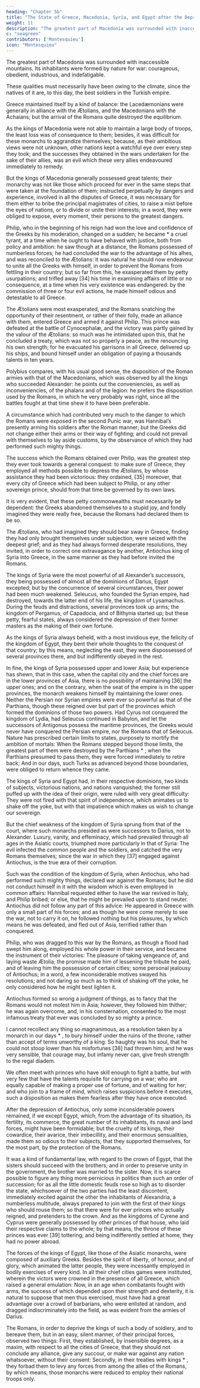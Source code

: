 ```yaml
---
heading: "Chapter 5b"
title: "The State of Greece, Macedonia, Syria, and Egypt after the Depression of Carthage"
weight: 11
description: "The greatest part of Macedonia was surrounded with inaccessible mountains. Its inhabitants were formed by nature for war: courageous, obedient, industrious, and indefatigable."
c: "seagreen"
contributors: ['Montesquieu']
icon: "Montesquieu"
---
```



The greatest part of Macedonia was surrounded with inaccessible mountains. Its inhabitants were formed by nature for war: courageous, obedient, industrious, and indefatigable.

These qualities must necessarily have been owing to the climate, since the natives of it are, to this day, the best soldiers in the Turkish empire.

Greece maintained itself by a kind of balance:  the Lacedæmonians were generally in alliance with the Ætolians, and the Macedonians with the Achaians; but the arrival of the Romans quite destroyed the equilibrium.

As the kings of Macedonia were not able to maintain a large body of troops, the least loss was of consequence to them; besides, it was difficult for these monarchs to aggrandize themselves; because, as their ambitious views were not unknown, other nations kept a watchful eye over every step they took; and the successes they obtained in the wars undertaken for the sake of their allies, was an evil which these very allies endeavoured immediately to remedy.

But the kings of Macedonia generally possessed great talents; their monarchy was not like those which proceed for ever in the same steps that were taken at the foundation of them; instructed perpetually by dangers and experience, involved in all the disputes of Greece, it was necessary for them either to bribe the principal magistrates of cities, to raise a mist before the eyes of nations, or to divide or unite their interests; in a word, they were obliged to expose, every moment, their persons to the greatest dangers.

Philip, who in the beginning of his reign had won the love and confidence of the Greeks by his moderation, changed on a sudden; he became * a cruel tyrant, at a time when he ought to have behaved with justice, both from policy and ambition:  he saw though at a distance, the Romans possessed of numberless forces; he had concluded the war to the advantage of his alhes, and was reconciled to the Ætolians:  it was natural he should now endeavour to unite all the Greeks with himself, in order to prevent the Romans from fettling in their country; but so far from this, he exasperated them by petty usurpations; and trifled away [34] his time in examining affairs of little or no consequence, at a time when his very existence was endangered:  by the commission of three or four evil actions, he made himself odious and detestable to all Greece.

The Ætolians were most exasperated, and the Romans snatching the opportunity of their resentment, or rather of their folly, made an alliance with them, entered Greece and armed it against Philip. This prince was defeated at the battle of Cynocephalæ, and the victory was partly gained by the valour of the Ætolians:  so much was he intimidated upon this, that he concluded a treaty, which was not so properly a peace, as the renouncing his own strength; for he evacuated his garrisons in all Greece, delivered up his ships, and bound himself under an obligation of paying a thousands talents in ten years.

Polybius compares, with his usual good sense, the disposition of the Roman armies with that of the Macedonians, which was observed by all the kings who succeeded Alexander:  he points out the conveniencies, as well as inconveniencies, of the phalanx and of the legion:  he prefers the disposition used by the Romans, in which he very probably was right, since all the battles fought at that time shew it to have been preferable.

A circumstance which had contributed very much to the danger to which the Romans were exposed in the second Punic war, was Hannibal’s presently arming his soldiers after the Roman manner; but the Greeks did not change either their arms or their way of fighting; and could not prevail with themselves to lay aside customs, by the observance of which they had performed such mighty things.

The success which the Romans obtained over Philip, was the greatest step they ever took towards a general conquest:  to make sure of Greece, they employed all methods possible to depress the Ætolians, by whose assistance they had been victorious:  they ordained, [35] moreover, that every city of Greece which had been subject to Philip, or any other sovereign prince, should from that time be governed by its own laws.

It is very evident, that these petty commonwealths must necessarily be dependent:  the Greeks abandoned themselves to a stupid joy, and fondly imagined they were really free, because the Romans had declared them to be so.

The Ætolians, who had imagined they should bear sway in Greece, finding they had only brought themselves under subjection, were seized with the deepest grief; and as they had always formed desperate resolutions, they invited, in order to correct one extravagance by another, Antiochus king of Syria into Greece, in the same manner as they had before invited the Romans.

The kings of Syria were the most powerful of all Alexander’s successors, they being possessed of almost all the dominions of Darius, Egypt excepted; but by the concurrence of several circumstances, their power had been much weakened. Seleucus, who founded the Syrian empire, had destroyed, towards the latter end of his life, the kingdom of Lysamachus. During the feuds and distractions, several provinces took up arms; the kingdom of Pergamus, of Capadocia, and of Bithynia started up; but these petty, fearful states, always considered the depression of their former masters as the making of their own fortune.

As the kings of Syria always beheld, with a most invidious eye, the felicity of the kingdom of Egypt, they bent their whole thoughts to the conquest of that country; by this means, neglecting the east, they were dispossessed of several provinces there, and but indifferently obeyed in the rest.

In fine, the kings of Syria possessed upper and lower Asia; but experience has shewn, that in this case, when the capital city and the chief forces are in the lower provinces of Asia, there is no possibility of maintaining [36] the upper ones; and on the contrary, when the seat of the empire is in the upper provinces, the monarch weakens himself by maintaining the lower ones. Neither the Persian nor Syrian empires were ever so powerful as that of the Parthians, though these reigned over but part of the provinces which formed the dominions of those two powers. Had Cyrus not conquered the kingdom of Lydia, had Seleucus continued in Babylon, and let the successors of Antigonus possess the maritime provinces, the Greeks would never have conquered the Persian empire, nor the Romans that of Seleucus. Nature has prescribed certain limits to states, purposely to mortify the ambition of mortals:  When the Romans stepped beyond those limits, the greatest part of them were destroyed by the Parthians * ; when the Parthians presumed to pass them, they were forced immediately to retire back; And in our days, such Turks as advanced beyond those boundaries, were obliged to return whence they came.

The kings of Syria and Egypt had, in their respective dominions, two kinds of subjects, victorious nations, and nations vanquished; the former still puffed up with the idea of their origin, were ruled with very great difficulty:  They were not fired with that spirit of independence, which animates us to shake off the yoke, but with that impatience which makes us wish to change our sovereign.

But the chief weakness of the kingdom of Syria sprung from that of the court, where such monarchs presided as were successors to Darius, not to Alexander. Luxury, vanity, and effeminacy, which had prevailed through all ages in the Asiatic courts, triumphed more particularly in that of Syria:  The evil infected the common people and the soldiers, and catched the very Romans themselves; since the war in which they [37] engaged against Antiochus, is the true æra of their corruption.

Such was the condition of the kingdom of Syria, when Antiochus, who had performed such mighty things, declared war against the Romans; but he did not conduct himself in it with the wisdom which is even employed in common affairs:  Hannibal requested either to have the war revived in Italy, and Philip bribed; or else, that he might be prevailed upon to stand neuter. Antiochus did not follow any part of this advice:  He appeared in Greece with only a small part of his forces; and as though he were come merely to see the war, not to carry it on, he followed nothing but his pleasures, by which means he was defeated, and fled out of Asia, terrified rather than conquered.

Philip, who was dragged to this war by the Romans, as though a flood had swept him along, employed his whole power in their service, and became the instrument of their victories:  The pleasure of taking vengeance of, and laying waste Ætolia; the promise made him of lessening the tribute he paid, and of leaving him the possession of certain cities; some personal jealousy of Antiochus; in a word, a few inconsiderable motives swayed his resolutions; and not daring so much as to think of shaking off the yoke, he only considered how he might best lighten it.

Antiochus formed so wrong a judgment of things, as to fancy that the Romans would not molest him in Asia; however, they followed him thither; he was again overcome, and, in his consternation, consented to the most infamous treaty that ever was concluded by so mighty a prince.

I cannot recollect any thing so magnanimous, as a resolution taken by a monarch in our days * , to bury himself under the ruins of the throne, rather than accept of terms unworthy of a king:  So haughty was his soul, that he could not stoop lower than his misfortunes [38] had thrown him; and he was very sensible, that courage may, but infamy never can, give fresh strength to the regal diadem.

We often meet with princes who have skill enough to fight a battle, but with very few that have the talents requisite for carrying on a war; who are equally capable of making a proper use of fortune, and of waiting for her; and who join to a frame of mind, which raises suspicions before it executes, such a disposition as makes them fearless after they have once executed.

After the depression of Antiochus, only some inconsiderable powers remained, if we except Egypt, which, from the advantage of its situation, its fertility, its commerce, the great number of its inhabitants, its naval and land forces, might have been formidable; but the cruelty of its kings, their cowardice, their avarice, their imbecillity, and their enormous sensualities, made them so odious to their subjects, that they supported themselves, for the most part, by the protection of the Romans.

It was a kind of fundamental law, with regard to the crown of Egypt, that the sisters should succeed with the brothers; and in order to preserve unity in the government, the brother was married to the sister. Now, it is scarce possible to figure any thing more pernicious in politics than such an order of succession; for as all the little domestic feuds rose so high as to disorder the state, whichsoever of the two parties had the least discontent, immediately excited against the other the inhabitants of Alexandria, a numberless multitude, always prepared to join with the first of their kings who should rouse them; so that there were for ever princes who actually reigned, and pretenders to the crown. And as the kingdoms of Cyrene and Cyprus were generally possessed by other princes of that house, who laid their respective claims to the whole; by that means, the throne of these princes was ever [39] tottering; and being indifferently settled at home, they had no power abroad.

The forces of the kings of Egypt, like those of the Asiatic monarchs, were composed of auxiliary Greeks. Besides the spirit of liberty, of honour, and of glory, which animated the latter people, they were incessantly employed in bodily exercises of every kind. In all their chief cities games were instituted, wherein the victors were crowned in the presence of all Greece, which raised a general emulation:  Now, in an age when combatants fought with arms, the success of which depended upon their strength and dexterity, it is natural to suppose that men thus exercised, must have had a great advantage over a crowd of barbarians, who were enlisted at random, and dragged indiscriminately into the field, as was evident from the armies of Darius.

The Romans, in order to deprive the kings of such a body of soldiery, and to bereave them, but in an easy, silent manner, of their principal forces, observed two things:  First, they established, by insensible degrees, as a maxim, with respect to all the cities of Greece, that they should not conclude any alliance, give any succour, or make war against any nation whatsoever, without their consent:  Secondly, in their treaties with kings * , they forbad them to levy any forces from among the allies of the Romans, by which means, those monarchs were reduced to employ their national troops only.